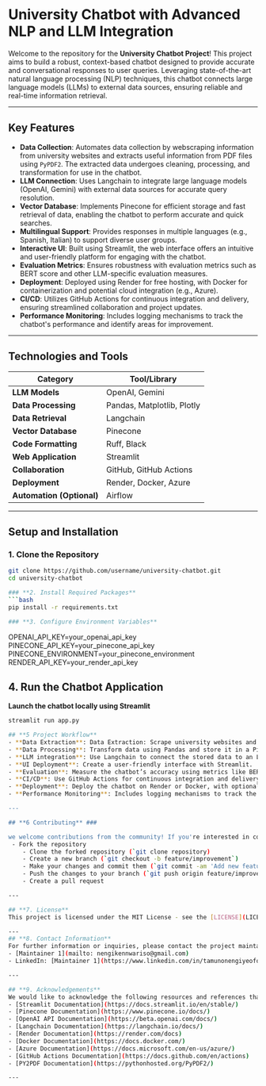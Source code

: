 # **University Chatbot with Advanced NLP and LLM Integration**

Welcome to the repository for the **University Chatbot Project**! This project aims to build a robust, context-based chatbot designed to provide accurate and conversational responses to user queries. Leveraging state-of-the-art natural language processing (NLP) techniques, this chatbot connects large language models (LLMs) to external data sources, ensuring reliable and real-time information retrieval.

---

## **Key Features**

- **Data Collection**: Automates data collection by webscraping information from university websites and extracts useful information from PDF files using `PyPDF2`. The extracted data undergoes cleaning, processing, and transformation for use in the chatbot.
- **LLM Connection**: Uses Langchain to integrate large language models (OpenAI, Gemini) with external data sources for accurate query resolution.
- **Vector Database**: Implements Pinecone for efficient storage and fast retrieval of data, enabling the chatbot to perform accurate and quick searches.
- **Multilingual Support**: Provides responses in multiple languages (e.g., Spanish, Italian) to support diverse user groups.
- **Interactive UI**: Built using Streamlit, the web interface offers an intuitive and user-friendly platform for engaging with the chatbot.
- **Evaluation Metrics**: Ensures robustness with evaluation metrics such as BERT score and other LLM-specific evaluation measures.
- **Deployment**: Deployed using Render for free hosting, with Docker for containerization and potential cloud integration (e.g., Azure).
- **CI/CD**: Utilizes GitHub Actions for continuous integration and delivery, ensuring streamlined collaboration and project updates.
- **Performance Monitoring**: Includes logging mechanisms to track the chatbot's performance and identify areas for improvement.

---

## **Technologies and Tools**

| **Category**                | **Tool/Library**            |
|-----------------------------|-----------------------------|
| **LLM Models**              | OpenAI, Gemini             |
| **Data Processing**         | Pandas, Matplotlib, Plotly |
| **Data Retrieval**          | Langchain                  |
| **Vector Database**         | Pinecone                   |
| **Code Formatting**         | Ruff, Black                |
| **Web Application**         | Streamlit                  |
| **Collaboration**           | GitHub, GitHub Actions     |
| **Deployment**              | Render, Docker, Azure      |
| **Automation (Optional)**   | Airflow                    |

---

## **Setup and Installation**

### **1. Clone the Repository**
```bash
git clone https://github.com/username/university-chatbot.git
cd university-chatbot

### **2. Install Required Packages**
```bash
pip install -r requirements.txt  

### **3. Configure Environment Variables**
```
OPENAI_API_KEY=your_openai_api_key  
PINECONE_API_KEY=your_pinecone_api_key  
PINECONE_ENVIRONMENT=your_pinecone_environment  
RENDER_API_KEY=your_render_api_key  

## **4. Run the Chatbot Application**
**Launch the chatbot locally using Streamlit**
```bash
streamlit run app.py

## **5 Project Workflow**
- **Data Extraction**: Data Extraction: Scrape university websites and extract PDF content.
- **Data Processing**: Transform data using Pandas and store it in a Pinecone vector database for quick retrieval.
- **LLM integration**: Use Langchain to connect the stored data to an LLM for context-aware query resolution.
- **UI Deployment**: Create a user-friendly interface with Streamlit.
- **Evaluation**: Measure the chatbot’s accuracy using metrics like BERT score and other LLM evaluation tools.
- **CI/CD**: Use GitHub Actions for continuous integration and delivery, ensuring streamlined collaboration and project updates.
- **Deployment**: Deploy the chatbot on Render or Docker, with optional CI/CD pipelines using GitHub Actions.
- **Performance Monitoring**: Includes logging mechanisms to track the chatbot's performance and identify areas for improvement.

---

## **6 Contributing** ###

we welcome contributions from the community! If you're interested in contributing to this project, please follow these steps:
 - Fork the repository
    - Clone the forked repository (`git clone repository)
    - Create a new branch (`git checkout -b feature/improvement`)
    - Make your changes and commit them (`git commit -am 'Add new feature'`)
    - Push the changes to your branch (`git push origin feature/improvement`)
    - Create a pull request

---

## **7. License**
This project is licensed under the MIT License - see the [LICENSE](LICENSE) file for details.

---
## **8. Contact Information**
For further information or inquiries, please contact the project maintainers:
- [Maintainer 1](mailto: nengikennwariso@gmail.com)
- LinkedIn: [Maintainer 1](https://www.linkedin.com/in/tamunonengiyeofori-kenn-wariso-7759b2154/)

---

## **9. Acknowledgements**
We would like to acknowledge the following resources and references that inspired and guided this project:
- [Streamlit Documentation](https://docs.streamlit.io/en/stable/)
- [Pinecone Documentation](https://www.pinecone.io/docs/)
- [OpenAI API Documentation](https://beta.openai.com/docs/)
- [Langchain Documentation](https://langchain.io/docs/)
- [Render Documentation](https://render.com/docs)
- [Docker Documentation](https://docs.docker.com/)
- [Azure Documentation](https://docs.microsoft.com/en-us/azure/)
- [GitHub Actions Documentation](https://docs.github.com/en/actions)
- [PY2PDF Documentation](https://pythonhosted.org/PyPDF2/)

---